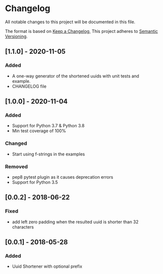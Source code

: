# Changelog
All notable changes to this project will be documented in this file.

The format is based on [Keep a Changelog](https://keepachangelog.com/en/1.0.0/),
This project adheres to [Semantic Versioning](https://semver.org/spec/v2.0.0.html).

## [1.1.0] - 2020-11-05
### Added
- A one-way generator of the shortened uuids with unit tests and example.
- CHANGELOG file


## [1.0.0] - 2020-11-04
### Added
- Support for Python 3.7 & Python 3.8
- Min test coverage of 100%

### Changed
- Start using f-strings in the examples

### Removed
- pep8 pytest plugin as it causes deprecation errors
- Support for Python 3.5


## [0.0.2] - 2018-06-22
### Fixed
- add left zero padding when the resulted uuid is shorter than 32 characters


## [0.0.1] - 2018-05-28
### Added
- Uuid Shortener with optional prefix 
